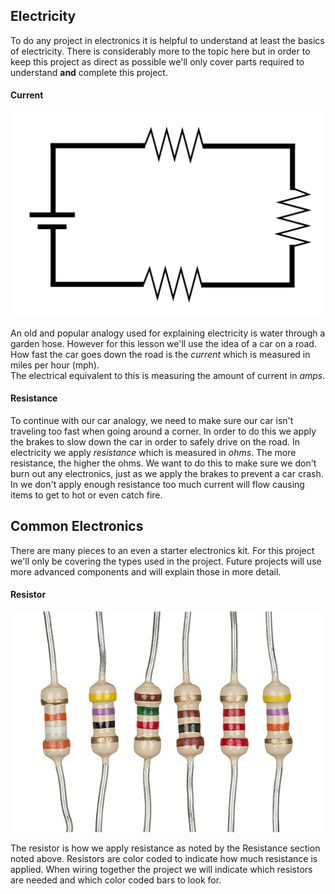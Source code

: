## Electricity
To do any project in electronics it is helpful to understand at least the basics of electricity.  There is considerably more to the topic here but in order to keep this project as direct as possible we'll only cover parts required to understand **and** complete this project.

#### Current
![circuit](circuit.png)

An old and popular analogy used for explaining electricity is water through a garden hose.  However for this lesson we'll use the idea of a car on a road.  How fast the car goes down the road is the *current* which is measured in miles per hour (mph).  
The electrical equivalent to this is measuring the amount of current in *amps*.  

#### Resistance
To continue with our car analogy, we need to make sure our car isn't traveling too fast when going around a corner.  In order to do this we apply the brakes to slow down the car in order to safely drive on the road.  In electricity we apply *resistance* which is measured in *ohms*.  The more resistance, the higher the ohms.  We want to do this to make sure we don't burn out any electronics, just as we apply the brakes to prevent a car crash.  In we don't apply enough resistance too much current will flow causing items to get to hot or even catch fire.

## Common Electronics
There are many pieces to an even a starter electronics kit.  For this project we'll only be covering the types used in the project.  Future projects will use more advanced components and will explain those in more detail.

#### Resistor
![resistor](resistor.jpg)

The resistor is how we apply resistance as noted by the Resistance section noted above.  Resistors are color coded to indicate how much resistance is applied.  When wiring together the project we will indicate which resistors are needed and which color coded bars to look for. 
